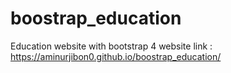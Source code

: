 # boostrap_education
Education website with bootstrap 4
website link : https://aminurjibon0.github.io/boostrap_education/
